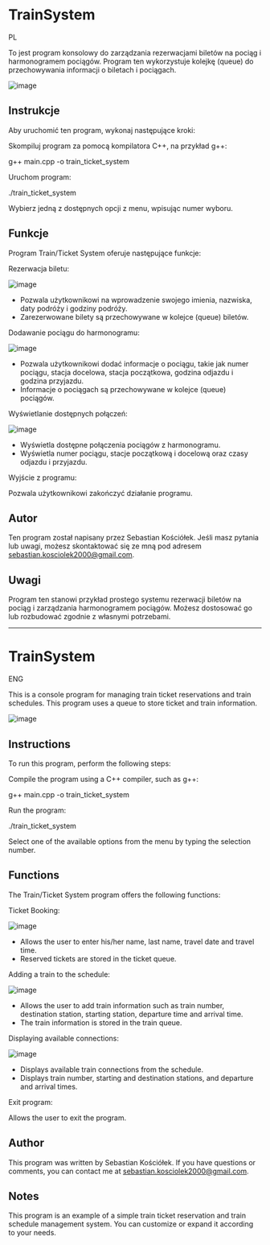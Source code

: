 # TrainSystem

PL 

To jest program konsolowy do zarządzania rezerwacjami biletów na pociąg i harmonogramem pociągów. Program ten wykorzystuje kolejkę (queue) do przechowywania informacji o biletach i pociągach.


![image](https://github.com/SebastianK2000/TrainSystem/assets/127401994/cb306315-219a-4da6-8ff8-fe7750e8ddce)



## Instrukcje

Aby uruchomić ten program, wykonaj następujące kroki:

Skompiluj program za pomocą kompilatora C++, na przykład g++:

g++ main.cpp -o train_ticket_system

Uruchom program:

./train_ticket_system

Wybierz jedną z dostępnych opcji z menu, wpisując numer wyboru.

## Funkcje

Program Train/Ticket System oferuje następujące funkcje:

Rezerwacja biletu:


![image](https://github.com/SebastianK2000/TrainSystem/assets/127401994/e57fdee1-f302-4c8e-a91f-cfb010a38055)



- Pozwala użytkownikowi na wprowadzenie swojego imienia, nazwiska, daty podróży i godziny podróży.
- Zarezerwowane bilety są przechowywane w kolejce (queue) biletów.

Dodawanie pociągu do harmonogramu:


![image](https://github.com/SebastianK2000/TrainSystem/assets/127401994/940d3fe7-d8e2-4fc4-bbd0-e39fb26f51c8)



- Pozwala użytkownikowi dodać informacje o pociągu, takie jak numer pociągu, stacja docelowa, stacja początkowa, godzina odjazdu i godzina przyjazdu.
- Informacje o pociągach są przechowywane w kolejce (queue) pociągów.

Wyświetlanie dostępnych połączeń:


![image](https://github.com/SebastianK2000/TrainSystem/assets/127401994/2461cede-131f-43bb-a99c-1a827787d15e)


- Wyświetla dostępne połączenia pociągów z harmonogramu.
- Wyświetla numer pociągu, stacje początkową i docelową oraz czasy odjazdu i przyjazdu.

Wyjście z programu:

Pozwala użytkownikowi zakończyć działanie programu.

## Autor

Ten program został napisany przez Sebastian Kościółek. Jeśli masz pytania lub uwagi, możesz skontaktować się ze mną pod adresem sebastian.kosciolek2000@gmail.com.

## Uwagi

Program ten stanowi przykład prostego systemu rezerwacji biletów na pociąg i zarządzania harmonogramem pociągów. Możesz dostosować go lub rozbudować zgodnie z własnymi potrzebami.


-----------------------------

# TrainSystem

ENG

This is a console program for managing train ticket reservations and train schedules. This program uses a queue to store ticket and train information.


![image](https://github.com/SebastianK2000/TrainSystem/assets/127401994/cb306315-219a-4da6-8ff8-fe7750e8ddce)


## Instructions

To run this program, perform the following steps:

Compile the program using a C++ compiler, such as g++:

g++ main.cpp -o train_ticket_system

Run the program:

./train_ticket_system

Select one of the available options from the menu by typing the selection number.

## Functions

The Train/Ticket System program offers the following functions:

Ticket Booking:


![image](https://github.com/SebastianK2000/TrainSystem/assets/127401994/e57fdee1-f302-4c8e-a91f-cfb010a38055)


- Allows the user to enter his/her name, last name, travel date and travel time.
- Reserved tickets are stored in the ticket queue.

Adding a train to the schedule:


![image](https://github.com/SebastianK2000/TrainSystem/assets/127401994/940d3fe7-d8e2-4fc4-bbd0-e39fb26f51c8)


- Allows the user to add train information such as train number, destination station, starting station, departure time and arrival time.
- The train information is stored in the train queue.

Displaying available connections:


![image](https://github.com/SebastianK2000/TrainSystem/assets/127401994/ee3576be-4ebc-4d57-b7af-b8f16cdd7255)


- Displays available train connections from the schedule.
- Displays train number, starting and destination stations, and departure and arrival times.

Exit program:

Allows the user to exit the program.

## Author

This program was written by Sebastian Kościółek. If you have questions or comments, you can contact me at sebastian.kosciolek2000@gmail.com.

## Notes

This program is an example of a simple train ticket reservation and train schedule management system. You can customize or expand it according to your needs.

